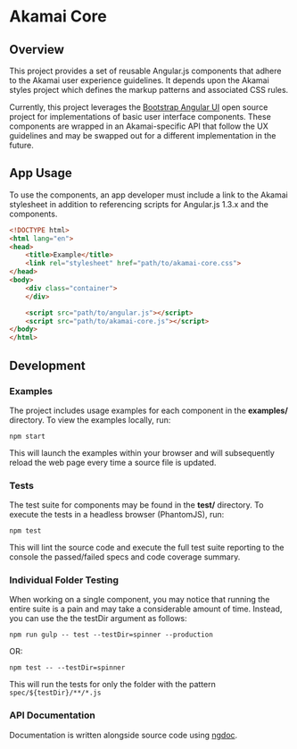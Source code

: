 # Akamai Core


## Overview

This project provides a set of reusable Angular.js components that adhere to
the Akamai user experience guidelines. It depends upon the Akamai styles 
project which defines the markup patterns and associated CSS rules.

Currently, this project leverages the
[Bootstrap Angular UI](http://angular-ui.github.io/bootstrap/) open source
project for implementations of basic user interface components. These
components are wrapped in an Akamai-specific API that follow the UX
guidelines and may be swapped out for a different implementation in the
future.

## App Usage

To use the components, an app developer must include a link to the Akamai
stylesheet in addition to referencing scripts for Angular.js 1.3.x and the
components.

```html
<!DOCTYPE html>
<html lang="en">
<head>
    <title>Example</title>
    <link rel="stylesheet" href="path/to/akamai-core.css">
</head>
<body>
    <div class="container">
    </div> 

    <script src="path/to/angular.js"></script>
    <script src="path/to/akamai-core.js"></script>
</body>
</html>
```

## Development

### Examples

The project includes usage examples for each component in the **examples/**
directory. To view the examples locally, run: 

`npm start`

This will launch the examples within your browser and will subsequently reload
the web page every time a source file is updated.

### Tests

The test suite for components may be found in the **test/** directory. To
execute the tests in a headless browser (PhantomJS), run:

`npm test`

This will lint the source code and execute the full test suite reporting to
the console the passed/failed specs and code coverage summary.

### Individual Folder Testing

When working on a single component, you may notice that running the entire suite is a pain
and may take a considerable amount of time.  Instead, you can use the the testDir argument
as follows:

`npm run gulp -- test --testDir=spinner --production`

OR:

`npm test -- --testDir=spinner`

This will run the tests for only the folder with the pattern `spec/${testDir}/**/*.js`

### API Documentation

Documentation is written alongside source code using [ngdoc][1].

[1]: https://github.com/angular/angular.js/wiki/Writing-AngularJS-Documentation

